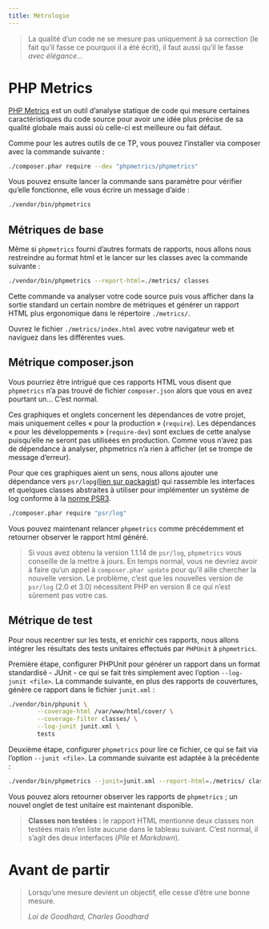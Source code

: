 ```yaml
---
title: Métrologie
---
```


> La qualité d’un code ne se mesure pas uniquement à sa correction (le fait qu’il fasse ce pourquoi il a été écrit), il faut aussi qu’il le fasse _avec élégance_...

# PHP Metrics

[PHP Metrics](https://github.com/phpmetrics/PhpMetrics) est un outil d’analyse statique de code qui mesure certaines caractéristiques du code source pour avoir une idée plus précise de sa qualité globale mais aussi où celle-ci est meilleure ou fait défaut.

Comme pour les autres outils de ce TP, vous pouvez l’installer via composer avec la commande suivante :

```bash
./composer.phar require --dev "phpmetrics/phpmetrics"
```

Vous pouvez ensuite lancer la commande sans paramètre pour vérifier qu’elle fonctionne, elle vous écrire un message d’aide :

```bash
./vendor/bin/phpmetrics
```

## Métriques de base

Même si `phpmetrics` fourni d’autres formats de rapports, nous allons nous restreindre au format html et le lancer sur les classes avec la commande suivante :

```bash
./vendor/bin/phpmetrics --report-html=./metrics/ classes
```

Cette commande va analyser votre code source puis vous afficher dans la sortie standard un certain nombre de métriques et générer un rapport HTML plus ergonomique dans le répertoire `./metrics/`.

Ouvrez le fichier `./metrics/index.html` avec votre navigateur web et naviguez dans les différentes vues.

## Métrique composer.json

Vous pourriez être intrigué que ces rapports HTML vous disent que `phpmetrics` n’a pas trouvé de fichier `composer.json` alors que vous en avez pourtant un... C’est normal.

Ces graphiques et onglets concernent les dépendances de votre projet, mais uniquement celles « pour la production » (`require`). Les dépendances « pour les développements » (`require-dev`) sont exclues de cette analyse puisqu’elle ne seront pas utilisées en production. Comme vous n’avez pas de dépendance à analyser, phpmetrics n’a rien à afficher (et se trompe de message d’erreur).

Pour que ces graphiques aient un sens, nous allons ajouter une dépendance vers `psr/lopg`([lien sur packagist](https://packagist.org/packages/psr/log)) qui rassemble les interfaces et quelques classes abstraites à utiliser pour implémenter un système de log conforme à la [norme PSR3](https://www.php-fig.org/psr/psr-3/).

```bash
./composer.phar require "psr/log"
```

Vous pouvez maintenant relancer `phpmetrics` comme précédemment et retourner observer le rapport html généré.

> Si vous avez obtenu la version 1.1.14 de `psr/log`, `phpmetrics` vous conseille de la mettre à jours. En temps normal, vous ne devriez avoir à faire qu’un appel à `composer.phar update` pour qu’il aille chercher la nouvelle version. Le problème, c’est que les nouvelles version de `psr/log` (2.0 et 3.0) nécessitent PHP en version 8 ce qui n’est sûrement pas votre cas.

## Métrique de test

Pour nous recentrer sur les tests, et enrichir ces rapports, nous allons intégrer les résultats des tests unitaires effectués par `PHPUnit` à `phpmetrics`.

Première étape, configurer PHPUnit pour générer un rapport dans un format standardisé - JUnit - ce qui se fait très simplement avec l’option `--log-junit <file>`. La commande suivante, en plus des rapports de couvertures, génère ce rapport dans le fichier `junit.xml` :

```bash
./vendor/bin/phpunit \
        --coverage-html /var/www/html/cover/ \
        --coverage-filter classes/ \
        --log-junit junit.xml \
        tests
```

Deuxième étape, configurer `phpmetrics` pour lire ce fichier, ce qui se fait via l’option `--junit <file>`. La commande suivante est adaptée à la précédente :

```bash
./vendor/bin/phpmetrics --junit=junit.xml --report-html=./metrics/ classes,tests
```

Vous pouvez alors retourner observer les rapports de `phpmetrics` ; un nouvel onglet de test unitaire est maintenant disponible.

> **Classes non testées :** le rapport HTML mentionne deux classes non testées mais n’en liste aucune dans le tableau suivant. C’est normal, il s’agit des deux interfaces (_Pile_ et _Markdown_).

# Avant de partir

> Lorsqu’une mesure devient un objectif, elle cesse d’être une bonne mesure.
>
> <cite>Loi de Goodhard, Charles Goodhard</cite>

